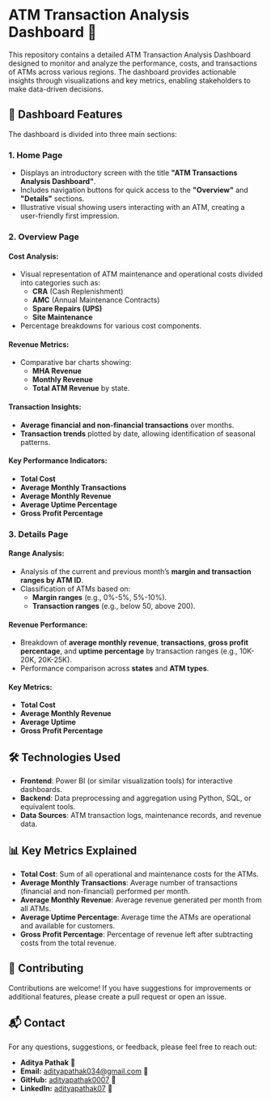 # ATM Transaction Analysis Dashboard 🏧

This repository contains a detailed ATM Transaction Analysis Dashboard designed to monitor and analyze the performance, costs, and transactions of ATMs across various regions. The dashboard provides actionable insights through visualizations and key metrics, enabling stakeholders to make data-driven decisions.

## 🚀 Dashboard Features

The dashboard is divided into three main sections:

### 1. **Home Page**
- Displays an introductory screen with the title **"ATM Transactions Analysis Dashboard"**.
- Includes navigation buttons for quick access to the **"Overview"** and **"Details"** sections.
- Illustrative visual showing users interacting with an ATM, creating a user-friendly first impression.

### 2. **Overview Page**
#### Cost Analysis:
- Visual representation of ATM maintenance and operational costs divided into categories such as:
  - **CRA** (Cash Replenishment)
  - **AMC** (Annual Maintenance Contracts)
  - **Spare Repairs (UPS)**
  - **Site Maintenance**
- Percentage breakdowns for various cost components.

#### Revenue Metrics:
- Comparative bar charts showing:
  - **MHA Revenue**
  - **Monthly Revenue**
  - **Total ATM Revenue** by state.

#### Transaction Insights:
- **Average financial and non-financial transactions** over months.
- **Transaction trends** plotted by date, allowing identification of seasonal patterns.

#### Key Performance Indicators:
- **Total Cost**
- **Average Monthly Transactions**
- **Average Monthly Revenue**
- **Average Uptime Percentage**
- **Gross Profit Percentage**

### 3. **Details Page**
#### Range Analysis:
- Analysis of the current and previous month’s **margin and transaction ranges by ATM ID**.
- Classification of ATMs based on:
  - **Margin ranges** (e.g., 0%-5%, 5%-10%).
  - **Transaction ranges** (e.g., below 50, above 200).

#### Revenue Performance:
- Breakdown of **average monthly revenue**, **transactions**, **gross profit percentage**, and **uptime percentage** by transaction ranges (e.g., 10K-20K, 20K-25K).
- Performance comparison across **states** and **ATM types**.

#### Key Metrics:
- **Total Cost**
- **Average Monthly Revenue**
- **Average Uptime**
- **Gross Profit Percentage**

## 🛠️ Technologies Used
- **Frontend**: Power BI (or similar visualization tools) for interactive dashboards.
- **Backend**: Data preprocessing and aggregation using Python, SQL, or equivalent tools.
- **Data Sources**: ATM transaction logs, maintenance records, and revenue data.

## 📊 Key Metrics Explained
- **Total Cost**: Sum of all operational and maintenance costs for the ATMs.
- **Average Monthly Transactions**: Average number of transactions (financial and non-financial) performed per month.
- **Average Monthly Revenue**: Average revenue generated per month from all ATMs.
- **Average Uptime Percentage**: Average time the ATMs are operational and available for customers.
- **Gross Profit Percentage**: Percentage of revenue left after subtracting costs from the total revenue.

## 🤝 Contributing
Contributions are welcome! If you have suggestions for improvements or additional features, please create a pull request or open an issue.

## 📬 Contact
For any questions, suggestions, or feedback, please feel free to reach out:

- **Aditya Pathak** 👤
- **Email:** [adityapathak034@gmail.com](mailto:adityapathak034@gmail.com) 📧
- **GitHub:** [adityapathak0007](https://github.com/adityapathak0007) 🐙
- **LinkedIn:** [adityapathak07](https://www.linkedin.com/in/adityapathak07) 🔗


